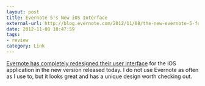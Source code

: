 ```yaml
---
layout: post
title: Evernote 5's New iOS Interface
external-url: http://blog.evernote.com/2012/11/08/the-new-evernote-5-for-iphone-ipad-and-ipod-touch/ 
date: 2012-11-08 10:47:59
tags:
- review
category: Link
---
```


[Evernote has completely redesigned their user interface](http://blog.evernote.com/2012/11/08/the-new-evernote-5-for-iphone-ipad-and-ipod-touch/) for the iOS application in the new version released today. I do not use Evernote as often as I use to, but it looks great and has a unique design worth checking out.
